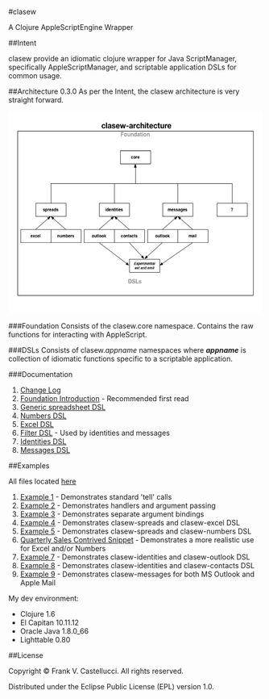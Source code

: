 #clasew

A Clojure AppleScriptEngine Wrapper

##Intent

clasew provide an idiomatic clojure wrapper for Java ScriptManager, specifically AppleScriptManager,  and scriptable application DSLs for common usage.


##Architecture 0.3.0
As per the Intent, the clasew architecture is very straight forward.

<img style="float: " src="doc/clasew-arch.png" alt="clasew architecture" title="clasew architecture" height="400" width="600"/>

###Foundation
Consists of the clasew.core namespace. Contains the raw functions for interacting with AppleScript.

###DSLs
Consists of clasew.*appname* namespaces where ***appname*** is collection of idiomatic functions specific to a scriptable application.

###Documentation

1. [Change Log](CHANGES.md)
2. [Foundation Introduction](doc/intro.md) - Recommended first read
3. [Generic spreadsheet DSL](doc/clasew-spreads.md)
4. [Numbers DSL](doc/clasew-numbers.md)
5. [Excel DSL](doc/clasew-excel.md)
6. [Filter DSL](doc/clasew-ast-utils.md) - Used by identities and messages
7. [Identities DSL](doc/clasew-identities.md)
8. [Messages DSL](doc/clasew-messages.md)

##Examples

All files located [here](dev/src/clasew)

1. [Example 1](dev/src/clasew/examples1.clj) - Demonstrates standard 'tell' calls
2. [Example 2](dev/src/clasew/examples2.clj) - Demonstrates handlers and argument passing
3. [Example 3](dev/src/clasew/examples3.clj) - Demonstrates separate argument bindings
4. [Example 4](dev/src/clasew/examples4.clj) - Demonstrates clasew-spreads and clasew-excel DSL
5. [Example 5](dev/src/clasew/examples5.clj) - Demonstrates clasew-spreads and clasew-numbers DSL
6. [Quarterly Sales Contrived Snippet](dev/src/clasew/quarters.clj) - Demonstrates a more realistic use for Excel and/or Numbers
7. [Example 7](dev/src/clasew/examples7.clj) - Demonstrates clasew-identities and clasew-outlook DSL
8. [Example 8](dev/src/clasew/examples8.clj) - Demonstrates clasew-identities and clasew-contacts DSL
9. [Example 9](dev/src/clasew/examples9.clj) - Demonstrates clasew-messages for both MS Outlook and Apple Mail

My dev environment:

* Clojure 1.6
* El Capitan 10.11.12
* Oracle Java 1.8.0_66
* Lighttable 0.80

##License

Copyright © Frank V. Castellucci. All rights reserved.

Distributed under the Eclipse Public License (EPL) version 1.0.
